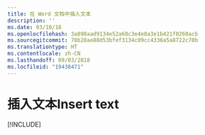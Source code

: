 ```yaml
---
title: 在 Word 文档中插入文本
description: ''
ms.date: 03/10/18
ms.openlocfilehash: 3a898aad9134e52a68c3e4e8a3e1b421f0260acb
ms.sourcegitcommit: 78b28ae88d53bfef3134c09cc4336a5a8722c70b
ms.translationtype: HT
ms.contentlocale: zh-CN
ms.lasthandoff: 09/03/2018
ms.locfileid: "19438471"
---
```

# <a name="insert-text"></a><span data-ttu-id="9c753-102">插入文本</span><span class="sxs-lookup"><span data-stu-id="9c753-102">Insert text</span></span>

[!INCLUDE[](../includes/word-tutorial-insert-text.md)]